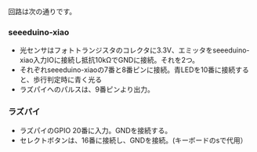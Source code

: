 回路は次の通りです。

### seeeduino-xiao
- 光センサはフォトトランジスタのコレクタに3.3V、エミッタをseeeduino-xiao入力IOに接続し抵抗10kΩでGNDに接続。それを2つ。
- それぞれseeeduino-xiaoの7番と8番ピンに接続。青LEDを10番に接続すると、歩行判定時に青く光る
- ラズパイへのパルスは、9番ピンより出力。

### ラズパイ
- ラズパイのGPIO 20番に入力。GNDを接続する。
- セレクトボタンは、16番に接続し、GNDを接続。(キーボードのsで代用）


